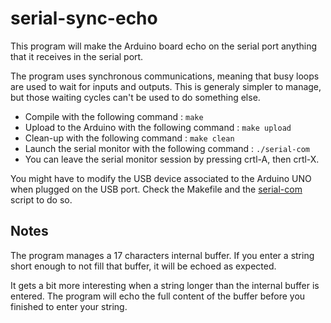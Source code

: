 # serial-sync-echo

This program will make the Arduino board echo on the serial port anything that 
it receives in the serial port. 

The program uses synchronous communications, meaning that busy loops are used 
to wait for inputs and outputs. This is generaly simpler to manage, but those 
waiting cycles can't be used to do something else.

  * Compile with the following command : `make`
  * Upload to the Arduino with the following command : `make upload`
  * Clean-up with the following command : `make clean`
  * Launch the serial monitor with the following command : `./serial-com`
  * You can leave the serial monitor session by pressing crtl-A, then crtl-X.
  
You might have to modify the USB device associated to the Arduino UNO when 
plugged on the USB port. Check the Makefile and the [serial-com](serial-com)
script to do so.


## Notes

The program manages a 17 characters internal buffer. If you enter a string 
short enough to not fill that buffer, it will be echoed as expected.

It gets a bit more interesting when a string longer than the internal
buffer is entered. The program will echo the full content of the buffer
before you finished to enter your string.
